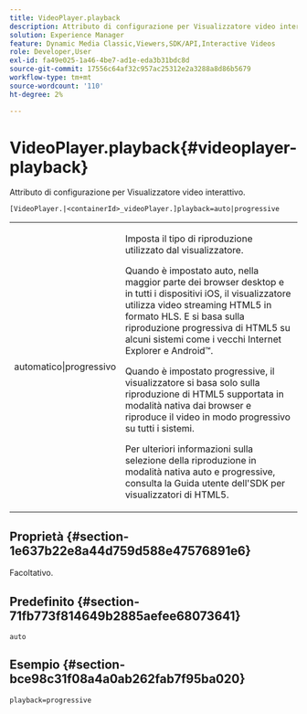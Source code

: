 ```yaml
---
title: VideoPlayer.playback
description: Attributo di configurazione per Visualizzatore video interattivo.
solution: Experience Manager
feature: Dynamic Media Classic,Viewers,SDK/API,Interactive Videos
role: Developer,User
exl-id: fa49e025-1a46-4be7-ad1e-eda3b31bdc8d
source-git-commit: 17556c64af32c957ac25312e2a3288a8d86b5679
workflow-type: tm+mt
source-wordcount: '110'
ht-degree: 2%

---
```


# VideoPlayer.playback{#videoplayer-playback}

Attributo di configurazione per Visualizzatore video interattivo.

`[VideoPlayer.|<containerId>_videoPlayer.]playback=auto|progressive`

<table id="table_441553CD34C94A58A9D7CBF772DEDDB6"> 
 <tbody> 
  <tr> 
   <td colname="col1"> <p> <span class="codeph"> automatico|progressivo</span> </p> </td> 
   <td colname="col2"> <p> Imposta il tipo di riproduzione utilizzato dal visualizzatore. </p> <p>Quando è impostato <span class="codeph"> auto</span>, nella maggior parte dei browser desktop e in tutti i dispositivi iOS, il visualizzatore utilizza video streaming HTML5 in formato HLS. E si basa sulla riproduzione progressiva di HTML5 su alcuni sistemi come i vecchi Internet Explorer e Android™. </p> <p>Quando è impostato <span class="codeph"> progressive</span>, il visualizzatore si basa solo sulla riproduzione di HTML5 supportata in modalità nativa dai browser e riproduce il video in modo progressivo su tutti i sistemi. </p> <p>Per ulteriori informazioni sulla selezione della riproduzione in modalità nativa <span class="codeph"> auto</span> e <span class="codeph"> progressive</span>, consulta la Guida utente dell'SDK per visualizzatori di HTML5. </p> </td> 
  </tr> 
 </tbody> 
</table>

## Proprietà {#section-1e637b22e8a44d759d588e47576891e6}

Facoltativo.

## Predefinito {#section-71fb773f814649b2885aefee68073641}

`auto`

## Esempio {#section-bce98c31f08a4a0ab262fab7f95ba020}

`playback=progressive`
